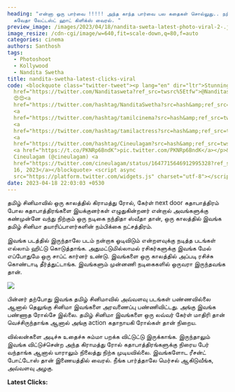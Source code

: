 ```yaml
---
heading: "என்னா ஒரு பார்வை !!!!! அந்த காந்த பார்வை பல கதைகள் சொல்லுது.. நந்திதா
  சுவேதா லேட்டஸ்ட் ஹாட் கிளிக்ஸ் வைரல். "
preview_image: /images/2023/04/18/nandita-sweta-latest-photo-viral-2-.jpg
image_resize: /cdn-cgi/image/w=640,fit=scale-down,q=80,f=auto
categories: cinema
authors: Santhosh
tags:
  - Photoshoot
  - Kollywood
  - Nandita Swetha
title: nandita-swetha-latest-clicks-viral
code: <blockquote class="twitter-tweet"><p lang="en" dir="ltr">Stunning <a
  href="https://twitter.com/Nanditasweta?ref_src=twsrc%5Etfw">@Nanditasweta</a>
  😍😍<a
  href="https://twitter.com/hashtag/NanditaSwetha?src=hash&amp;ref_src=twsrc%5Etfw">#NanditaSwetha</a>
  <a
  href="https://twitter.com/hashtag/tamilcinema?src=hash&amp;ref_src=twsrc%5Etfw">#tamilcinema</a>
  <a
  href="https://twitter.com/hashtag/tamilactress?src=hash&amp;ref_src=twsrc%5Etfw">#tamilactress</a>
  <a
  href="https://twitter.com/hashtag/Cineulagam?src=hash&amp;ref_src=twsrc%5Etfw">#Cineulagam</a>
  <a href="https://t.co/PKNRp6BndK">pic.twitter.com/PKNRp6BndK</a></p>&mdash;
  Cineulagam (@cineulagam) <a
  href="https://twitter.com/cineulagam/status/1647715646912995328?ref_src=twsrc%5Etfw">April
  16, 2023</a></blockquote> <script async
  src="https://platform.twitter.com/widgets.js" charset="utf-8"></script>
date: 2023-04-18 22:03:03 +0530
---
```

தமிழ் சினிமாவில் ஒரு காலத்தில் கிராமத்து ரோல், கேர்ள் next door கதாபாத்திரம் போல கதாபாத்திரங்களை இயக்குனர்கள் எழுதுகின்றனர் என்றால் அவங்களுக்கு கண்முன்னே வந்து நிற்கும் ஒரு நடிகை நந்திதா ஸ்வீதா தான், ஒரு காலத்தில் இவங்க தமிழ் சினிமா தயாரிப்பாளர்களின் நம்பிக்கை நட்சத்திரம்.

இவங்க படத்தில் இருந்தாலே படம் நன்றாக ஓடிவிடும் என்றளவுக்கு நடித்த படங்கள் எல்லாம் ஹிட்டு கொடுத்தாங்க. அதுமட்டுமில்லாமல் ரசிகர்களுக்கு இவங்க மேல் எப்போதுமே ஒரு சாப்ட் கார்னர் உண்டு. இவங்களை ஒரு காலத்தில் அப்படி ரசிச்சு கொண்டாடி தீர்த்துட்டாங்க. இவங்களும் முன்னணி நடிகைகளில் ஒருவரா இருந்தவங்க தான்.

![](/images/2023/04/18/nandita-sweta-latest-photo-viral-1-.jpg)

பின்னர் தற்போது இவங்க தமிழ் சினிமாவில் அவ்வளவு படங்கள் பண்ணவில்லை ஆனால் தெலுங்கு சினிமா இவங்களை அரவணைப்பு பண்ணிவிட்டது. அங்கு இவங்க பண்ணாத ரோல்சே இல்லை. தமிழ் சினிமா இவங்களை ஒரு லவ்வர் கேர்ள் மாதிரி தான் வெச்சிருந்தாங்க ஆனால் அங்கு action கதாநாயகி ரோல்கள் தான் நிறைய.

வில்லன்களை அடிச்சு உதைச்சு சும்மா பறக்க விட்டுட்டு இருக்காங்க. இருந்தாலும் இவங்க விட்டுச்சென்ற அந்த கிராமத்து ரோல் கதாபாத்திரங்களுக்கு நிரைய பேர் வந்தாங்க ஆனால் யாராலும் நிலைத்து நிற்க முடியவில்லை. இவங்களோட ரீசன்ட் போட்டோஸ் தான் இணையத்தில் வைரல். நீங்க பார்த்தாலே மெர்சல் ஆகிடுவீங்க, அவ்வளவு அழகு. 

**L﻿atest Clicks:**